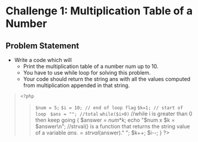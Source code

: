 # Challenge 1: Multiplication Table of a Number
## Problem Statement
- Write a code which will
    - Print the multiplication table of a number num up to 10.
    - You have to use while loop for solving this problem.
    - Your code should return the string ans with all the values computed from multiplication appended in that string.

>`<?php`<br/>	
>>`$num = 5;`
>>`$i = 10; // end of loop flag`
>	`$k=1; // start of loop `
>	`$ans = ""; //total` 
>	`while($i>0)`
>		//while i is greater than 0 then keep going
>	{
>	  $answer = $num*$k; 
>	  echo "$num x $k  = $answer\n";
>		//strval() is a function that returns the string value of a variable
>	  $ans .=  strval($answer)." ";
>	  $k++;
>	  $i--;
>	}
>?>